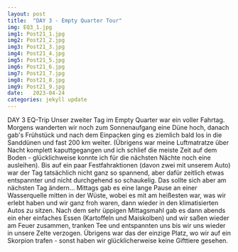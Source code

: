 ```yaml
---
layout: post
title:  "DAY 3 - Empty Quarter Tour"
img: EQ3_1.jpg
img1: Post21_1.jpg
img2: Post21_2.jpg
img3: Post21_3.jpg
img4: Post21_4.jpg
img5: Post21_5.jpg
img6: Post21_6.jpg
img7: Post21_7.jpg
img8: Post21_8.jpg
img9: Post21_9.jpg
date:   2023-04-24
categories: jekyll update
---
```


DAY 3 EQ-Trip
Unser zweiter Tag im Empty Quarter war ein voller Fahrtag. Morgens wanderten wir noch zum Sonnenaufgang eine Düne hoch, danach gab's Frühstück und nach dem Einpacken ging es ziemlich bald los in die Sanddünen und fast 200 km weiter. (Übrigens war meine Luftmatratze über Nacht komplett kaputtgegangen und ich schlief die meiste Zeit auf dem Boden - glücklichweise konnte ich für die nächsten Nächte noch eine ausleihen).
Bis auf ein paar Festfahraktionen (davon zwei mit unserem Auto) war der Tag tatsächlich nicht ganz so spannend, aber dafür zeitlich etwas entspannter und nicht durchgehend so schaukelig. Das sollte sich aber am nächsten Tag ändern...
Mittags gab es eine lange Pause an einer Wasserquelle mitten in der Wüste, wobei es mit am heißesten war, was wir erlebt haben und wir ganz froh waren, dann wieder in den klimatisierten Autos zu sitzen.
Nach dem sehr üppigen Mittagsmahl gab es dann abends ein eher einfaches Essen (Kartoffeln und Maiskolben) und wir saßen wieder am Feuer zusammen, tranken Tee und entspannten uns bis wir uns wieder in unsere Zelte verzogen.
Übrigens war das der einzige Platz, wo wir auf ein Skorpion trafen - sonst haben wir glücklicherweise keine Gifttiere gesehen.
